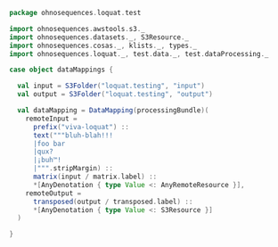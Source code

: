 
```scala
package ohnosequences.loquat.test

import ohnosequences.awstools.s3._
import ohnosequences.datasets._, S3Resource._
import ohnosequences.cosas._, klists._, types._
import ohnosequences.loquat._, test.data._, test.dataProcessing._

case object dataMappings {

  val input = S3Folder("loquat.testing", "input")
  val output = S3Folder("loquat.testing", "output")

  val dataMapping = DataMapping(processingBundle)(
    remoteInput =
      prefix("viva-loquat") ::
      text("""bluh-blah!!!
      |foo bar
      |qux?
      |¡buh™!
      |""".stripMargin) ::
      matrix(input / matrix.label) ::
      *[AnyDenotation { type Value <: AnyRemoteResource }],
    remoteOutput =
      transposed(output / transposed.label) ::
      *[AnyDenotation { type Value <: S3Resource }]
  )

}

```




[test/scala/ohnosequences/loquat/test/dataProcessing.scala]: dataProcessing.scala.md
[test/scala/ohnosequences/loquat/test/md5.scala]: md5.scala.md
[test/scala/ohnosequences/loquat/test/dataMappings.scala]: dataMappings.scala.md
[test/scala/ohnosequences/loquat/test/data.scala]: data.scala.md
[test/scala/ohnosequences/loquat/test/config.scala]: config.scala.md
[main/scala/ohnosequences/loquat/dataProcessing.scala]: ../../../../../main/scala/ohnosequences/loquat/dataProcessing.scala.md
[main/scala/ohnosequences/loquat/terminator.scala]: ../../../../../main/scala/ohnosequences/loquat/terminator.scala.md
[main/scala/ohnosequences/loquat/configs/user.scala]: ../../../../../main/scala/ohnosequences/loquat/configs/user.scala.md
[main/scala/ohnosequences/loquat/configs/resources.scala]: ../../../../../main/scala/ohnosequences/loquat/configs/resources.scala.md
[main/scala/ohnosequences/loquat/configs/general.scala]: ../../../../../main/scala/ohnosequences/loquat/configs/general.scala.md
[main/scala/ohnosequences/loquat/configs/autoscaling.scala]: ../../../../../main/scala/ohnosequences/loquat/configs/autoscaling.scala.md
[main/scala/ohnosequences/loquat/configs/termination.scala]: ../../../../../main/scala/ohnosequences/loquat/configs/termination.scala.md
[main/scala/ohnosequences/loquat/configs/loquat.scala]: ../../../../../main/scala/ohnosequences/loquat/configs/loquat.scala.md
[main/scala/ohnosequences/loquat/loquats.scala]: ../../../../../main/scala/ohnosequences/loquat/loquats.scala.md
[main/scala/ohnosequences/loquat/utils.scala]: ../../../../../main/scala/ohnosequences/loquat/utils.scala.md
[main/scala/ohnosequences/loquat/dataMappings.scala]: ../../../../../main/scala/ohnosequences/loquat/dataMappings.scala.md
[main/scala/ohnosequences/loquat/worker.scala]: ../../../../../main/scala/ohnosequences/loquat/worker.scala.md
[main/scala/ohnosequences/loquat/logger.scala]: ../../../../../main/scala/ohnosequences/loquat/logger.scala.md
[main/scala/ohnosequences/loquat/manager.scala]: ../../../../../main/scala/ohnosequences/loquat/manager.scala.md